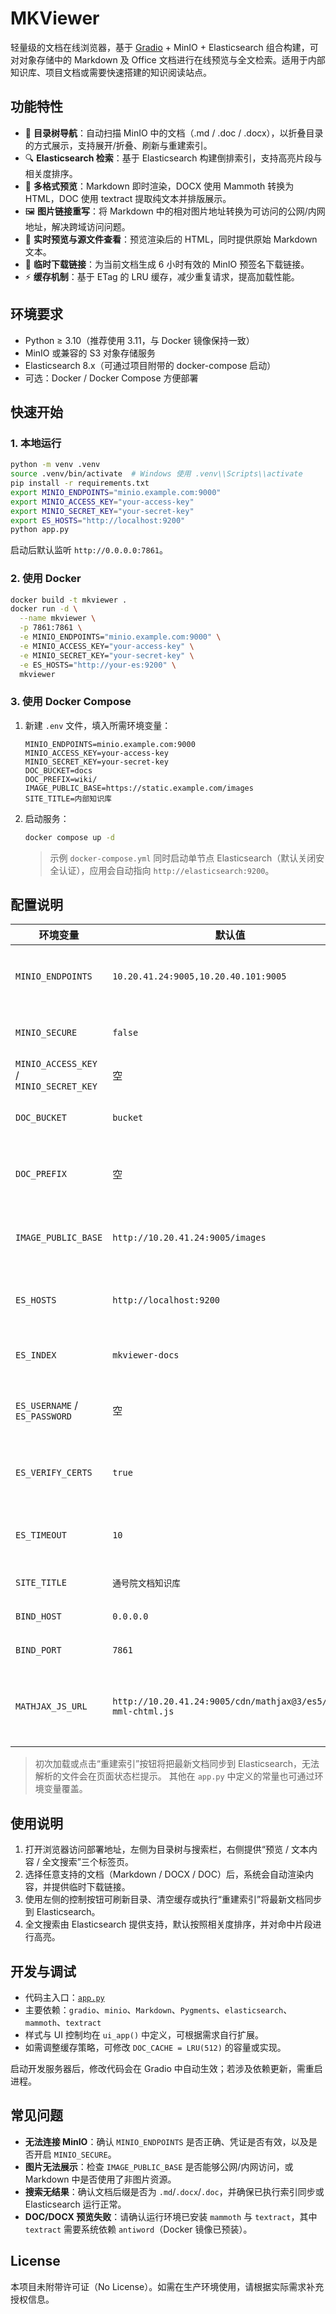 # MKViewer

轻量级的文档在线浏览器，基于 [Gradio](https://www.gradio.app/) + MinIO + Elasticsearch 组合构建，可对对象存储中的 Markdown 及 Office 文档进行在线预览与全文检索。适用于内部知识库、项目文档或需要快速搭建的知识阅读站点。

## 功能特性

- 📁 **目录树导航**：自动扫描 MinIO 中的文档（.md / .doc / .docx），以折叠目录的方式展示，支持展开/折叠、刷新与重建索引。
- 🔍 **Elasticsearch 检索**：基于 Elasticsearch 构建倒排索引，支持高亮片段与相关度排序。
- 📄 **多格式预览**：Markdown 即时渲染，DOCX 使用 Mammoth 转换为 HTML，DOC 使用 textract 提取纯文本并排版展示。
- 🖼️ **图片链接重写**：将 Markdown 中的相对图片地址转换为可访问的公网/内网地址，解决跨域访问问题。
- 📝 **实时预览与源文件查看**：预览渲染后的 HTML，同时提供原始 Markdown 文本。
- 🔗 **临时下载链接**：为当前文档生成 6 小时有效的 MinIO 预签名下载链接。
- ⚡ **缓存机制**：基于 ETag 的 LRU 缓存，减少重复请求，提高加载性能。

## 环境要求

- Python ≥ 3.10（推荐使用 3.11，与 Docker 镜像保持一致）
- MinIO 或兼容的 S3 对象存储服务
- Elasticsearch 8.x（可通过项目附带的 docker-compose 启动）
- 可选：Docker / Docker Compose 方便部署

## 快速开始

### 1. 本地运行

```bash
python -m venv .venv
source .venv/bin/activate  # Windows 使用 .venv\\Scripts\\activate
pip install -r requirements.txt
export MINIO_ENDPOINTS="minio.example.com:9000"
export MINIO_ACCESS_KEY="your-access-key"
export MINIO_SECRET_KEY="your-secret-key"
export ES_HOSTS="http://localhost:9200"
python app.py
```

启动后默认监听 `http://0.0.0.0:7861`。

### 2. 使用 Docker

```bash
docker build -t mkviewer .
docker run -d \
  --name mkviewer \
  -p 7861:7861 \
  -e MINIO_ENDPOINTS="minio.example.com:9000" \
  -e MINIO_ACCESS_KEY="your-access-key" \
  -e MINIO_SECRET_KEY="your-secret-key" \
  -e ES_HOSTS="http://your-es:9200" \
  mkviewer
```

### 3. 使用 Docker Compose

1. 新建 `.env` 文件，填入所需环境变量：

   ```env
   MINIO_ENDPOINTS=minio.example.com:9000
   MINIO_ACCESS_KEY=your-access-key
   MINIO_SECRET_KEY=your-secret-key
   DOC_BUCKET=docs
   DOC_PREFIX=wiki/
   IMAGE_PUBLIC_BASE=https://static.example.com/images
   SITE_TITLE=内部知识库
   ```

2. 启动服务：

   ```bash
   docker compose up -d
   ```

   > 示例 `docker-compose.yml` 同时启动单节点 Elasticsearch（默认关闭安全认证），应用会自动指向 `http://elasticsearch:9200`。

## 配置说明

| 环境变量 | 默认值 | 说明 |
| -------- | ------ | ---- |
| `MINIO_ENDPOINTS` | `10.20.41.24:9005,10.20.40.101:9005` | MinIO 集群节点列表，多个节点用逗号分隔。 |
| `MINIO_SECURE` | `false` | 是否使用 HTTPS 连接 MinIO。 |
| `MINIO_ACCESS_KEY` / `MINIO_SECRET_KEY` | 空 | MinIO 访问凭证。 |
| `DOC_BUCKET` | `bucket` | 存放 Markdown 文档的桶名称。 |
| `DOC_PREFIX` | 空 | 文档所在的路径前缀，可用于限定子目录。 |
| `IMAGE_PUBLIC_BASE` | `http://10.20.41.24:9005/images` | 用于重写 Markdown 图片链接的公共访问地址。 |
| `ES_HOSTS` | `http://localhost:9200` | Elasticsearch 节点列表，多个节点用逗号分隔。 |
| `ES_INDEX` | `mkviewer-docs` | 全文索引名称，可自定义。 |
| `ES_USERNAME` / `ES_PASSWORD` | 空 | 访问 Elasticsearch 所需的 Basic Auth 凭证。 |
| `ES_VERIFY_CERTS` | `true` | 是否校验证书（HTTPS 环境建议保持 `true`）。 |
| `ES_TIMEOUT` | `10` | 与 Elasticsearch 通信的超时时间（秒）。 |
| `SITE_TITLE` | `通号院文档知识库` | 页面标题及顶部提示信息。 |
| `BIND_HOST` | `0.0.0.0` | 服务绑定的主机地址。 |
| `BIND_PORT` | `7861` | 服务监听端口。 |
| `MATHJAX_JS_URL` | `http://10.20.41.24:9005/cdn/mathjax@3/es5/tex-mml-chtml.js` | 数学公式渲染脚本地址，可切换为内网镜像以提升首屏渲染稳定性。 |

> 初次加载或点击“重建索引”按钮将把最新文档同步到 Elasticsearch，无法解析的文件会在页面状态栏提示。
> 其他在 `app.py` 中定义的常量也可通过环境变量覆盖。

## 使用说明

1. 打开浏览器访问部署地址，左侧为目录树与搜索栏，右侧提供“预览 / 文本内容 / 全文搜索”三个标签页。
2. 选择任意支持的文档（Markdown / DOCX / DOC）后，系统会自动渲染内容，并提供临时下载链接。
3. 使用左侧的控制按钮可刷新目录、清空缓存或执行“重建索引”将最新文档同步到 Elasticsearch。
4. 全文搜索由 Elasticsearch 提供支持，默认按照相关度排序，并对命中片段进行高亮。

## 开发与调试

- 代码主入口：[`app.py`](app.py)
- 主要依赖：`gradio`、`minio`、`Markdown`、`Pygments`、`elasticsearch`、`mammoth`、`textract`
- 样式与 UI 控制均在 `ui_app()` 中定义，可根据需求自行扩展。
- 如需调整缓存策略，可修改 `DOC_CACHE = LRU(512)` 的容量或实现。

启动开发服务器后，修改代码会在 Gradio 中自动生效；若涉及依赖更新，需重启进程。

## 常见问题

- **无法连接 MinIO**：确认 `MINIO_ENDPOINTS` 是否正确、凭证是否有效，以及是否开启 `MINIO_SECURE`。
- **图片无法展示**：检查 `IMAGE_PUBLIC_BASE` 是否能够公网/内网访问，或 Markdown 中是否使用了非图片资源。
- **搜索无结果**：确认文档后缀是否为 `.md`/`.docx`/`.doc`，并确保已执行索引同步或 Elasticsearch 运行正常。
- **DOC/DOCX 预览失败**：请确认运行环境已安装 `mammoth` 与 `textract`，其中 `textract` 需要系统依赖 `antiword`（Docker 镜像已预装）。

## License

本项目未附带许可证（No License）。如需在生产环境使用，请根据实际需求补充授权信息。
